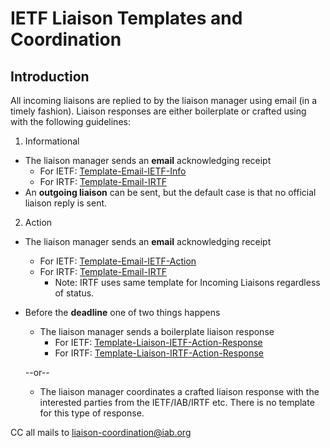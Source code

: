 # IETF Liaison Templates and Coordination 

## Introduction
All incoming liaisons are replied to by the liaison manager using email (in a timely fashion).  Liaison responses are either boilerplate or crafted using with the following guidelines:
1. Informational
  * The liaison manager sends an __email__ acknowledging receipt
     * For IETF: [Template-Email-IETF-Info](Template-Email-IETF-Info.md)
     * For IRTF: [Template-Email-IRTF](Template-Email-IRTF.md)
  * An __outgoing liaison__ can be sent, but the default case is that no official liaison reply is sent.
2. Action
  * The liaison manager sends an __email__ acknowledging receipt
     * For IETF: [Template-Email-IETF-Action](Template-Email-IETF-Action.md)
     * For IRTF: [Template-Email-IRTF](Template-Email-IRTF.md)
       * Note:  IRTF uses same template for Incoming Liaisons regardless of status.
  * Before the __deadline__ one of two things happens
     * The liaison manager sends a boilerplate liaison response
       * For IETF: [Template-Liaison-IETF-Action-Response](Template-Liaison-IETF-Action-Response.md)
       * For IRTF: [Template-Liaison-IRTF-Action-Response](Template-Liaison-IRTF-Action-Response.md)

     --or--

     * The liaison manager coordinates a crafted liaison response with the interested parties from the IETF/IAB/IRTF etc.  There is no template for this type of response.
   
CC all mails to liaison-coordination@iab.org 
